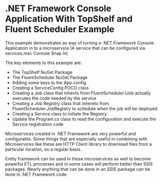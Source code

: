 # .NET Framework Console Application With TopShelf and Fluent Scheduler Example

This example demonstrates as way of turning a .NET Framework Console Applicatoin in to a microservice (A service that can be configured via services.msc Console Snap In)

The key elements to this example are:

- The TopShelf NuGet Package
- The FluentScheduler NuGet Package
- Adding some keys to the App.config
- Creating a ServiceConfig POCO class
- Creating a Job class that inherits from FluentScheduler.IJob actually executes the code needed by the service
- Creating a Job Registry class that inherets from FluentScheduler.JobRegistry to schedule when the job will be deployed
- Creating a Service class to initiate the Registry
- Update the Program.cs class to read the configuration and execute the Service registration code

Microservices created in .NET Framework are very powerful and configurable. Some things that are especially useful in combining with Microservices like these are HTTP Client library to download
files from a particular location, on a regular basis.

Entity framework can be used in these microservices as well to become powerful ETL processes and in some cases will perform better than SSIS packages. Nearly anything that can be done in an SSIS package
can be done in .NET Framework code.